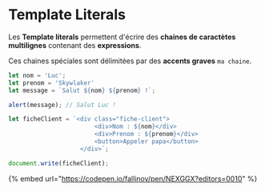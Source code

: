 # Template Literals

Les **Template literals** permettent d'écrire des **chaines de caractètes multilignes** contenant des **expressions**.

Ces chaines spéciales sont délimitées par des **accents graves** ```ma chaine```.

```typescript
let nom = 'Luc';
let prenom = 'Skywlaker'
let message = `Salut ${nom} ${prenom} !`;

alert(message); // Salut Luc !

let ficheClient = `<div class="fiche-client">
						<div>Nom : ${nom}</div>
				   		<div>Prenom : ${prenom}</div>
            	   		<button>Appeler papa</button>
                    </div>`;

document.write(ficheClient);
```

{% embed url="https://codepen.io/fallinov/pen/NEXGGX?editors=0010" %}

